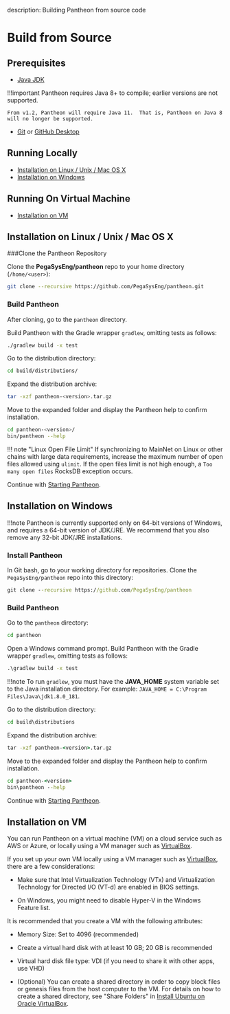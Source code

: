 description: Building Pantheon from source code
<!--- END of page meta data -->

# Build from Source

## Prerequisites

* [Java JDK](http://www.oracle.com/technetwork/java/javase/downloads/index.html)

!!!important
    Pantheon requires Java 8+ to compile; earlier versions are not supported.
    
    From v1.2, Pantheon will require Java 11.  That is, Pantheon on Java 8 will no longer be supported.

* [Git](https://git-scm.com/downloads) or [GitHub Desktop](https://desktop.github.com/)

## Running Locally

* [Installation on Linux / Unix / Mac OS X](#installation-on-linux-unix-mac-os-x)
* [Installation on Windows](#installation-on-windows)

## Running On Virtual Machine

* [Installation on VM](#installation-on-vm)


## Installation on Linux / Unix / Mac OS X

###Clone the Pantheon Repository

Clone the **PegaSysEng/pantheon** repo to your home directory (`/home/<user>`):

```bash
git clone --recursive https://github.com/PegaSysEng/pantheon.git
```

### Build Pantheon

After cloning, go to the `pantheon` directory.

Build Pantheon with the Gradle wrapper `gradlew`, omitting tests as follows:

```bash
./gradlew build -x test
```

Go to the distribution directory: 
```bash
cd build/distributions/
```

Expand the distribution archive: 
```bash
tar -xzf pantheon-<version>.tar.gz
```

Move to the expanded folder and display the Pantheon help to confirm installation. 
````bash
cd pantheon-<version>/
bin/pantheon --help
````

!!! note "Linux Open File Limit"
    If synchronizing to MainNet on Linux  or other chains with large data requirements, increase the maximum number 
    of open files allowed using `ulimit`. If the open files limit is not high enough, a `Too many open files` RocksDB exception occurs. 

Continue with [Starting Pantheon](../Getting-Started/Starting-Pantheon.md).


## Installation on Windows

!!!note
    Pantheon is currently supported only on 64-bit versions of Windows, and requires a 64-bit version of JDK/JRE. 
    We recommend that you also remove any 32-bit JDK/JRE installations.

### Install Pantheon

In Git bash, go to your working directory for repositories. Clone the `PegaSysEng/pantheon` repo into this directory:

```bat
git clone --recursive https://github.com/PegaSysEng/pantheon
```

### Build Pantheon

Go to the `pantheon` directory:

```bat
cd pantheon
```

Open a Windows command prompt. Build Pantheon with the Gradle wrapper `gradlew`, omitting tests as follows:

```bat
.\gradlew build -x test
```

!!!note
    To run `gradlew`, you must have the **JAVA_HOME** system variable set to the Java installation directory.
    For example: `JAVA_HOME = C:\Program Files\Java\jdk1.8.0_181`.

Go to the distribution directory: 
```bat
cd build\distributions
```

Expand the distribution archive: 
```bat
tar -xzf pantheon-<version>.tar.gz
```

Move to the expanded folder and display the Pantheon help to confirm installation. 
```bat
cd pantheon-<version>
bin\pantheon --help
```

Continue with [Starting Pantheon](../Getting-Started/Starting-Pantheon.md).


## Installation on VM

You can run Pantheon on a virtual machine (VM) on a cloud service such as AWS or Azure, or locally using a VM manager such as [VirtualBox](https://www.virtualbox.org/).

If you set up your own VM locally using a VM manager such as [VirtualBox](https://www.virtualbox.org/), there are a few considerations:

* Make sure that Intel Virtualization Technology (VTx) and Virtualization Technology for Directed I/O (VT-d) are enabled in BIOS settings.

* On Windows, you might need to disable Hyper-V in the Windows Feature list.

It is recommended that you create a VM with the following attributes:

* Memory Size: Set to 4096 (recommended)

* Create a virtual hard disk with at least 10 GB; 20 GB is recommended

* Virtual hard disk file type: VDI (if you need to share it with other apps, use VHD)

* (Optional) You can create a shared directory in order to copy block files or genesis files from the host computer to the VM. For details on how to create a shared directory, see "Share Folders" in [Install Ubuntu on Oracle VirtualBox](https://linus.nci.nih.gov/bdge/installUbuntu.html).